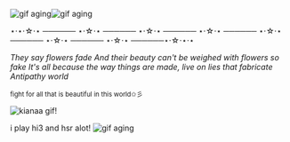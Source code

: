 ![gif aging](https://github.com/FurinaTheFountain/FurinaTheFountain/assets/161873372/fb331ce1-84c1-43f4-a020-e1811a558956)![gif aging](https://github.com/FurinaTheFountain/FurinaTheFountain/assets/161873372/fb331ce1-84c1-43f4-a020-e1811a558956)

⋆⋅⋆⋅☆⋅⋆ ────── ⋆⋅☆⋅⋆ ────── ⋆⋅☆⋅⋆ ────── ⋆⋅☆⋅⋆ ────── ⋆⋅☆⋅⋆ ────── ⋆⋅☆⋅⋆ ────── ⋆⋅☆⋅⋆ ──────⋆⋅☆⋅⋆⋅⋆

*They say flowers fade And their beauty can't be weighed with flowers so fake*
*It's all because the way things are made, live on lies that fabricate Antipathy world*

<sub>fight for all that is beautiful in this world✩彡</sub>

![kianaa gif!](https://github.com/FurinaTheFountain/FurinaTheFountain/assets/161873372/4bdd9755-5ac9-4869-bccf-6fc29da9453f)

 i play hi3 and hsr alot!
![gif aging](https://github.com/FurinaTheFountain/FurinaTheFountain/assets/161873372/fb331ce1-84c1-43f4-a020-e1811a558956)

